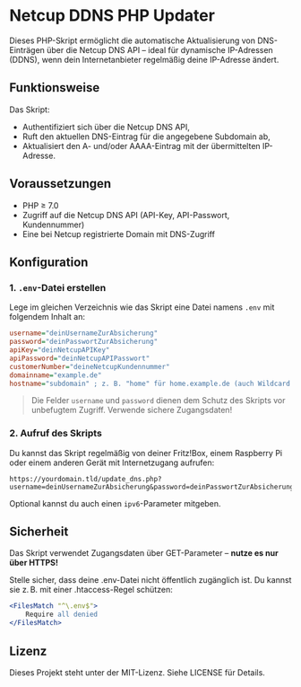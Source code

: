 # Netcup DDNS PHP Updater

Dieses PHP-Skript ermöglicht die automatische Aktualisierung von DNS-Einträgen über die Netcup DNS API – ideal für dynamische IP-Adressen (DDNS), wenn dein Internetanbieter regelmäßig deine IP-Adresse ändert.

## Funktionsweise

Das Skript:
- Authentifiziert sich über die Netcup DNS API,
- Ruft den aktuellen DNS-Eintrag für die angegebene Subdomain ab,
- Aktualisiert den A- und/oder AAAA-Eintrag mit der übermittelten IP-Adresse.

## Voraussetzungen

- PHP ≥ 7.0
- Zugriff auf die Netcup DNS API (API-Key, API-Passwort, Kundennummer)
- Eine bei Netcup registrierte Domain mit DNS-Zugriff

## Konfiguration

### 1. `.env`-Datei erstellen

Lege im gleichen Verzeichnis wie das Skript eine Datei namens `.env` mit folgendem Inhalt an:

```ini
username="deinUsernameZurAbsicherung"
password="deinPasswortZurAbsicherung"
apiKey="deinNetcupAPIKey"
apiPassword="deinNetcupAPIPasswort"
customerNumber="deineNetcupKundennummer"
domainname="example.de"
hostname="subdomain" ; z. B. "home" für home.example.de (auch Wildcard möglich, z.B. "*.home" für *.home.example.de)
```

> Die Felder `username` und `password` dienen dem Schutz des Skripts vor unbefugtem Zugriff. Verwende sichere Zugangsdaten!

### 2. Aufruf des Skripts

Du kannst das Skript regelmäßig von deiner Fritz!Box, einem Raspberry Pi oder einem anderen Gerät mit Internetzugang aufrufen:

```
https://yourdomain.tld/update_dns.php?username=deinUsernameZurAbsicherung&password=deinPasswortZurAbsicherung&ipv4=1.2.3.4"
```

Optional kannst du auch einen `ipv6`-Parameter mitgeben.

## Sicherheit

Das Skript verwendet Zugangsdaten über GET-Parameter – **nutze es nur über HTTPS!**

Stelle sicher, dass deine .env-Datei nicht öffentlich zugänglich ist. Du kannst sie z. B. mit einer .htaccess-Regel schützen:

```apache
<FilesMatch "^\.env$">
    Require all denied
</FilesMatch>
```

## Lizenz

Dieses Projekt steht unter der MIT-Lizenz. Siehe LICENSE für Details.
